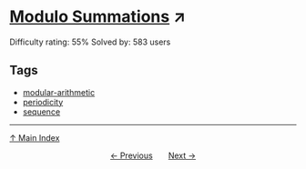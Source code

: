 # [Modulo Summations](https://projecteuler.net/problem=326) ↗️

Difficulty rating: 55%
Solved by: 583 users
## Tags

- [modular-arithmetic](../tags/modular-arithmetic.md)
- [periodicity](../tags/periodicity.md)
- [sequence](../tags/sequence.md)



---

[↑ Main Index](../README.md)


<div align=center><a href='325.md'>← Previous</a> &nbsp;&nbsp; &nbsp;&nbsp;  <a href='327.md'>Next →</a></div>
